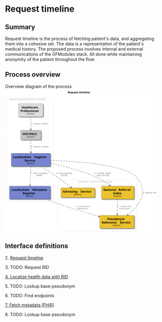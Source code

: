 # Request timeline

## Summary

Request timeline is the process of fetching patient's data, and aggregating them into a cohesive set. The data is a
representation of the patient's medical history. The proposed process involves internal and external communications of
the GFModules stack. All done while maintaining anonymity of the patient throughout the flow.

## Process overview

Overview diagram of the process
![Request Timeline](../images/structurizr-RequestTimeline.svg)

## Interface definitions

2\. [Request timeline](https://github.com/minvws/gfmodules-localization-register-service/blob/main/docs/interface-definitions/request-timeline.md)

3\. TODO: Request RID

[4\. Localize health data with RID](https://github.com/minvws/gfmodules-national-referral-index/blob/main/docs/interface-definitions/lookup.md)

5\. TODO: Lookup base pseudonym

6\. TODO: Find endpoints

[7\. Fetch metadata [FHIR]](../interface-definitions/fetch-metadata.md)

8\. TODO: Lookup base pseudonym
